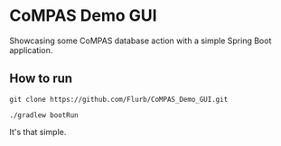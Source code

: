 # CoMPAS Demo GUI
Showcasing some CoMPAS database action with a simple Spring Boot application.

## How to run
`git clone https://github.com/Flurb/CoMPAS_Demo_GUI.git`

`./gradlew bootRun`

It's that simple.